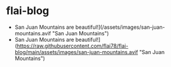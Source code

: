 # flai-blog

 - San Juan Mountains are beautiful!](/assets/images/san-juan-mountains.avif "San Juan Mountains")
 - San Juan Mountains are beautiful!](https://raw.githubusercontent.com/flai78/flai-blog/main/assets/images/san-juan-mountains.avif "San Juan Mountains")


